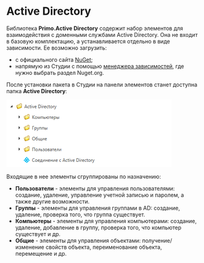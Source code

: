 # Active Directory

Библиотека **Primo.Active Directory** содержит набор элементов для взаимодействия с доменными службами Active Directory. Она не входит в базовую комплектацию, а устанавливается отдельно в виде зависимости. Ее возможно загрузить:
* с официального сайта [NuGet](https://www.nuget.org/packages/Primo.ActiveDirectory);
* напрямую из Студии с помощью [менеджера зависимостей](https://docs.primo-rpa.ru/primo-rpa/primo-studio/projects/manage-dependencies#menedzher-zavisimostei), где нужно выбрать раздел Nuget.org.

После установки пакета в Студии на панели элементов станет доступна папка **Active Directory**:

![](<../../../.gitbook/assets/ad-folder-in-studio.png>)

Входящие в нее элементы сгруппированы по назначению:
* **Пользователи** - элементы для управления пользователями: создание, удаление, управление учетной записью и паролем, а также другие возможности.
* **Группы** - элементы для управления группами в AD: создание, удаление, проверка того, что группа существует.
* **Компьютеры** - элементы для управления компьютерами: создание, удаление, добавление в группу, проверка того, что компьютер существует и др.
* **Общие** - элементы для управления объектами: получение/изменение свойств объекта, переименование объекта, перемещение и др.


